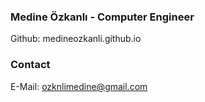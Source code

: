 ### Medine Özkanlı - Computer Engineer

Github: medineozkanli.github.io

### Contact

E-Mail: ozknlimedine@gmail.com


